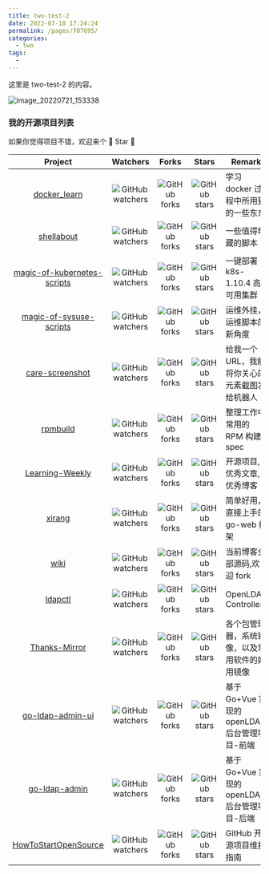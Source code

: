```yaml
---
title: two-test-2
date: 2022-07-18 17:24:24
permalink: /pages/f07695/
categories: 
  - two
tags: 
  - 
---
```


这里是 two-test-2 的内容。

![image_20220721_153338](https://cdn.jsdelivr.net/gh/eryajf/tu/img/image_20220721_153338.png)

### 我的开源项目列表

如果你觉得项目不错，欢迎来个 🤩 Star 🤩

|                                       Project                                        |                                                    Watchers                                                    |                                                  Forks                                                   |                                                  Stars                                                   | Remark                                         |
| :----------------------------------------------------------------------------------: | :------------------------------------------------------------------------------------------------------------: | :------------------------------------------------------------------------------------------------------: | :------------------------------------------------------------------------------------------------------: | ---------------------------------------------- |
|                [docker_learn](https://github.com/eryajf/docker_learn)                |        ![GitHub watchers](https://img.shields.io/github/watchers/eryajf/docker_learn.svg?style=social)         |        ![GitHub forks](https://img.shields.io/github/forks/eryajf/docker_learn.svg?style=social)         |        ![GitHub stars](https://img.shields.io/github/stars/eryajf/docker_learn.svg?style=social)         | 学习 docker 过程中所用到的一些东东             |
|                  [shellabout](https://github.com/eryajf/shellabout)                  |         ![GitHub watchers](https://img.shields.io/github/watchers/eryajf/shellabout.svg?style=social)          |         ![GitHub forks](https://img.shields.io/github/forks/eryajf/shellabout.svg?style=social)          |         ![GitHub stars](https://img.shields.io/github/stars/eryajf/shellabout.svg?style=social)          | 一些值得珍藏的脚本                             |
| [magic-of-kubernetes-scripts](https://github.com/eryajf/magic-of-kubernetes-scripts) | ![GitHub watchers](https://img.shields.io/github/watchers/eryajf/magic-of-kubernetes-scripts.svg?style=social) | ![GitHub forks](https://img.shields.io/github/forks/eryajf/magic-of-kubernetes-scripts.svg?style=social) | ![GitHub stars](https://img.shields.io/github/stars/eryajf/magic-of-kubernetes-scripts.svg?style=social) | 一键部署 k8s-1.10.4 高可用集群                 |
|     [magic-of-sysuse-scripts](https://github.com/eryajf/magic-of-sysuse-scripts)     |   ![GitHub watchers](https://img.shields.io/github/watchers/eryajf/magic-of-sysuse-scripts.svg?style=social)   |   ![GitHub forks](https://img.shields.io/github/forks/eryajf/magic-of-sysuse-scripts.svg?style=social)   |   ![GitHub stars](https://img.shields.io/github/stars/eryajf/magic-of-sysuse-scripts.svg?style=social)   | 运维外挂，运维脚本的新角度                     |
|            [ care-screenshot](https://github.com/eryajf/care-screenshot)             |       ![GitHub watchers](https://img.shields.io/github/watchers/eryajf/care-screenshot.svg?style=social)       |       ![GitHub forks](https://img.shields.io/github/forks/eryajf/care-screenshot.svg?style=social)       |       ![GitHub stars](https://img.shields.io/github/stars/eryajf/care-screenshot.svg?style=social)       | 给我一个 URL，我能将你关心的元素截图发给机器人 |
|                    [rpmbuild](https://github.com/eryajf/rpmbuild)                    |          ![GitHub watchers](https://img.shields.io/github/watchers/eryajf/rpmbuild.svg?style=social)           |          ![GitHub forks](https://img.shields.io/github/forks/eryajf/rpmbuild.svg?style=social)           |          ![GitHub stars](https://img.shields.io/github/stars/eryajf/rpmbuild.svg?style=social)           | 整理工作中常用的 RPM 构建 spec                 |
|            [Learning-Weekly](https://eryajf.github.io/Learning-Weekly/#/)            |       ![GitHub watchers](https://img.shields.io/github/watchers/eryajf/Learning-Weekly.svg?style=social)       |       ![GitHub forks](https://img.shields.io/github/forks/eryajf/Learning-Weekly.svg?style=social)       |       ![GitHub stars](https://img.shields.io/github/stars/eryajf/Learning-Weekly.svg?style=social)       | 开源项目,优秀文章,优秀博客                     |
|                      [xirang](https://github.com/eryajf/xirang)                      |           ![GitHub watchers](https://img.shields.io/github/watchers/eryajf/xirang.svg?style=social)            |           ![GitHub forks](https://img.shields.io/github/forks/eryajf/xirang.svg?style=social)            |           ![GitHub stars](https://img.shields.io/github/stars/eryajf/xirang.svg?style=social)            | 简单好用，直接上手的 go-web 框架               |
|                  [wiki](https://github.com/eryajf/eryajf.github.io)                  |      ![GitHub watchers](https://img.shields.io/github/watchers/eryajf/eryajf.github.io.svg?style=social)       |      ![GitHub forks](https://img.shields.io/github/forks/eryajf/eryajf.github.io.svg?style=social)       |      ![GitHub stars](https://img.shields.io/github/stars/eryajf/eryajf.github.io.svg?style=social)       | 当前博客全部源码,欢迎 fork                     |
|                     [ldapctl](https://github.com/eryajf/ldapctl)                     |           ![GitHub watchers](https://img.shields.io/github/watchers/eryajf/ldapctl.svg?style=social)           |           ![GitHub forks](https://img.shields.io/github/forks/eryajf/ldapctl.svg?style=social)           |           ![GitHub stars](https://img.shields.io/github/stars/eryajf/ldapctl.svg?style=social)           | OpenLDAP Controller                            |
|               [Thanks-Mirror](https://github.com/eryajf/Thanks-Mirror)               |        ![GitHub watchers](https://img.shields.io/github/watchers/eryajf/Thanks-Mirror.svg?style=social)        |        ![GitHub forks](https://img.shields.io/github/forks/eryajf/Thanks-Mirror.svg?style=social)        |        ![GitHub stars](https://img.shields.io/github/stars/eryajf/Thanks-Mirror.svg?style=social)        | 各个包管理器，系统镜像，以及常用软件的好用镜像 |
|            [go-ldap-admin-ui](https://github.com/eryajf/go-ldap-admin-ui)            |      ![GitHub watchers](https://img.shields.io/github/watchers/eryajf/go-ldap-admin-ui.svg?style=social)       |      ![GitHub forks](https://img.shields.io/github/forks/eryajf/go-ldap-admin-ui.svg?style=social)       |      ![GitHub stars](https://img.shields.io/github/stars/eryajf/go-ldap-admin-ui.svg?style=social)       | 基于 Go+Vue 实现的 openLDAP 后台管理项目-前端  |
|               [go-ldap-admin](https://github.com/eryajf/go-ldap-admin)               |        ![GitHub watchers](https://img.shields.io/github/watchers/eryajf/go-ldap-admin.svg?style=social)        |        ![GitHub forks](https://img.shields.io/github/forks/eryajf/go-ldap-admin.svg?style=social)        |        ![GitHub stars](https://img.shields.io/github/stars/eryajf/go-ldap-admin.svg?style=social)        | 基于 Go+Vue 实现的 openLDAP 后台管理项目-后端  |
|        [HowToStartOpenSource](https://github.com/eryajf/HowToStartOpenSource)        |    ![GitHub watchers](https://img.shields.io/github/watchers/eryajf/HowToStartOpenSource.svg?style=social)     |    ![GitHub forks](https://img.shields.io/github/forks/eryajf/HowToStartOpenSource.svg?style=social)     |    ![GitHub stars](https://img.shields.io/github/stars/eryajf/HowToStartOpenSource.svg?style=social)     | GitHub 开源项目维护指南                        |
